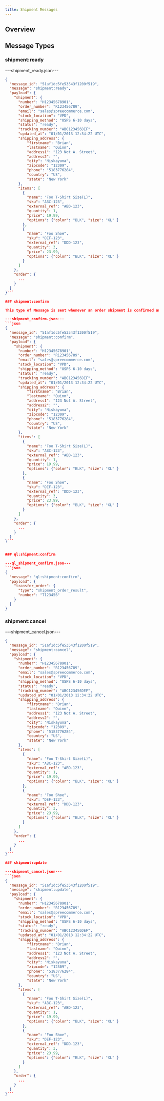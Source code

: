 ```yaml
---
title: Shipment Messages
---
```


## Overview

## Message Types

### shipment:ready

---shipment_ready.json---
```json
{
  "message_id": "51af1dc5fe53543f1200f519",
  "message": "shipment:ready",
  "payload": {
    "shipment": {
      "number": "H12345678901",
      "order_number": "R123456789",
      "email": "sales@spreecommerce.com",
      "stock_location": "VPD",
      "shipping_method": "USPS 6-10 days",
      "status": "ready",
      "tracking_number": "ABC123456DEF",
      "updated_at": "01/01/2013 12:34:22 UTC",
      "shipping_address": {
          "firstname": "Brian",
          "lastname": "Quinn",
          "address1": "123 Not A. Street",
          "address2": "",
          "city": "Niskayuna",
          "zipcode": "12309",
          "phone": "5183776284",
          "country": "US",
          "state": "New York"
      },
      "items": [
        {
          "name": "Foo T-Shirt Size(L)",
          "sku": "ABC-123",
          "external_ref": "ABD-123",
          "quantity": 1,
          "price": 19.99,
          "options": {"color": "BLK", "size": "XL" }
        },
        {
          "name": "Foo Shoe",
          "sku": "DEF-123",
          "external_ref": "DDD-123",
          "quantity": 3,
          "price": 23.99,
          "options": {"color": "BLK", "size": "XL" }
        }
      ]
    },
    "order": {
      ...
    }
  }
}```

### shipment:confirm

This type of Message is sent whenever an order shipment is confirmed and sent. It includes the tracking information so the customer can use it to track his/her order.

---shipment_confirm.json---
```json
{
  "message_id": "51af1dc5fe53543f1200f519",
  "message": "shipment:confirm",
  "payload": {
    "shipment": {
      "number": "H12345678901",
      "order_number": "R123456789",
      "email": "sales@spreecommerce.com",
      "stock_location": "VPD",
      "shipping_method": "USPS 6-10 days",
      "status": "ready",
      "tracking_number": "ABC123456DEF",
      "updated_at": "01/01/2013 12:34:22 UTC",
      "shipping_address": {
          "firstname": "Brian",
          "lastname": "Quinn",
          "address1": "123 Not A. Street",
          "address2": "",
          "city": "Niskayuna",
          "zipcode": "12309",
          "phone": "5183776284",
          "country": "US",
          "state": "New York"
      },
      "items": [
        {
          "name": "Foo T-Shirt Size(L)",
          "sku": "ABC-123",
          "external_ref": "ABD-123",
          "quantity": 1,
          "price": 19.99,
          "options": {"color": "BLK", "size": "XL" }
        },
        {
          "name": "Foo Shoe",
          "sku": "DEF-123",
          "external_ref": "DDD-123",
          "quantity": 3,
          "price": 23.99,
          "options": {"color": "BLK", "size": "XL" }
        }
      ]
    },
    "order": {
      ...
    }
  }
}```


### ql:shipment:confirm

---ql_shipment_confirm.json---
```json
{
  "message": "ql:shipment:confirm",
  "payload": {
    "transfer_order": {
      "type": "shipment_order_result",
      "number": "T123456"
    }
  }
}
```

### shipment:cancel

---shipment_cancel.json---
```json
{
  "message_id": "51af1dc5fe53543f1200f519",
  "message": "shipment:cancel",
  "payload": {
    "shipment": {
      "number": "H12345678901",
      "order_number": "R123456789",
      "email": "sales@spreecommerce.com",
      "stock_location": "VPD",
      "shipping_method": "USPS 6-10 days",
      "status": "ready",
      "tracking_number": "ABC123456DEF",
      "updated_at": "01/01/2013 12:34:22 UTC",
      "shipping_address": {
          "firstname": "Brian",
          "lastname": "Quinn",
          "address1": "123 Not A. Street",
          "address2": "",
          "city": "Niskayuna",
          "zipcode": "12309",
          "phone": "5183776284",
          "country": "US",
          "state": "New York"
      },
      "items": [
        {
          "name": "Foo T-Shirt Size(L)",
          "sku": "ABC-123",
          "external_ref": "ABD-123",
          "quantity": 1,
          "price": 19.99,
          "options": {"color": "BLK", "size": "XL" }
        },
        {
          "name": "Foo Shoe",
          "sku": "DEF-123",
          "external_ref": "DDD-123",
          "quantity": 3,
          "price": 23.99,
          "options": {"color": "BLK", "size": "XL" }
        }
      ]
    },
    "order": {
      ...
    }
  }
}```

### shipment:update

---shipment_cancel.json---
```json
{
  "message_id": "51af1dc5fe53543f1200f519",
  "message": "shipment:update",
  "payload": {
    "shipment": {
      "number": "H12345678901",
      "order_number": "R123456789",
      "email": "sales@spreecommerce.com",
      "stock_location": "VPD",
      "shipping_method": "USPS 6-10 days",
      "status": "ready",
      "tracking_number": "ABC123456DEF",
      "updated_at": "01/01/2013 12:34:22 UTC",
      "shipping_address": {
          "firstname": "Brian",
          "lastname": "Quinn",
          "address1": "123 Not A. Street",
          "address2": "",
          "city": "Niskayuna",
          "zipcode": "12309",
          "phone": "5183776284",
          "country": "US",
          "state": "New York"
      },
      "items": [
        {
          "name": "Foo T-Shirt Size(L)",
          "sku": "ABC-123",
          "external_ref": "ABD-123",
          "quantity": 1,
          "price": 19.99,
          "options": {"color": "BLK", "size": "XL" }
        },
        {
          "name": "Foo Shoe",
          "sku": "DEF-123",
          "external_ref": "DDD-123",
          "quantity": 3,
          "price": 23.99,
          "options": {"color": "BLK", "size": "XL" }
        }
      ]
    },
    "order": {
      ...
    }
  }
}```
